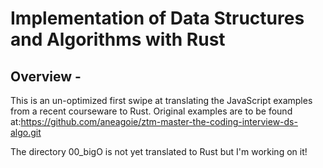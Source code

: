 # Implementation of Data Structures and Algorithms with Rust

## Overview -

This is an un-optimized first swipe at translating the JavaScript examples from a recent courseware to Rust.
Original examples are to be found at:https://github.com/aneagoie/ztm-master-the-coding-interview-ds-algo.git

The directory 00_bigO is not yet translated to Rust but I'm working on it!

